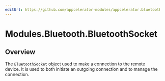 ```yaml
---
editUrl: https://github.com/appcelerator-modules/appcelerator.bluetooth/edit/master/apidoc/BluetoothSocket.yml
---
```

# Modules.Bluetooth.BluetoothSocket

<TypeHeader/>

## Overview

The `BluetoothSocket` object used to make a connection to the remote device. It is used to both
initiate an outgoing connection and to manage the connection.

<ApiDocs/>
